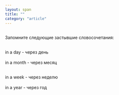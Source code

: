 ```yaml
---
layout: span
title: ""
category: "article"
---
```

<section class='rules'><span><br>Запомните следующие застывшие словосочетания:<br><br>

in a day  - через день<br><br>
in a month - через месяц<br><br>

in a week  - через неделю<br><br>
in a year - через год<br></span></section>
